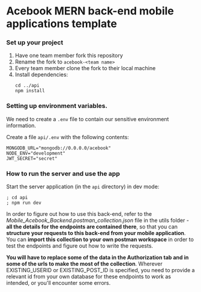 # Acebook MERN back-end mobile applications template

### Set up your project

1. Have one team member fork this repository
2. Rename the fork to `acebook-<team name>`
3. Every team member clone the fork to their local machine
4. Install dependencies:
   ```
   cd ../api
   npm install
   ```
### Setting up environment variables.

We need to create a `.env` file to contain our sensitive environment information. 

Create a file `api/.env` with the following contents:

```
MONGODB_URL="mongodb://0.0.0.0/acebook"
NODE_ENV="development"
JWT_SECRET="secret"
```

### How to run the server and use the app

Start the server application (in the `api` directory) in dev mode:

```
; cd api
; npm run dev
```


In order to figure out how to use this back-end, refer to the *Mobile_Acebook_Backend.postman_collection.json* file in the utils folder - **all the details for the endpoints are contained there**, so that you can **structure your requests to this back-end from your mobile application**. You can **import this collection to your own postman workspace** in order to test the endpoints and figure out how to write the requests. 

**You will have to replace some of the data in the Authorization tab and in some of the urls to make the most of the collection**. Wherever EXISTING_USERID or EXISTING_POST_ID is specified, you need to provide a relevant id from your own database for these endpoints to work as intended, or you'll encounter some errors. 


